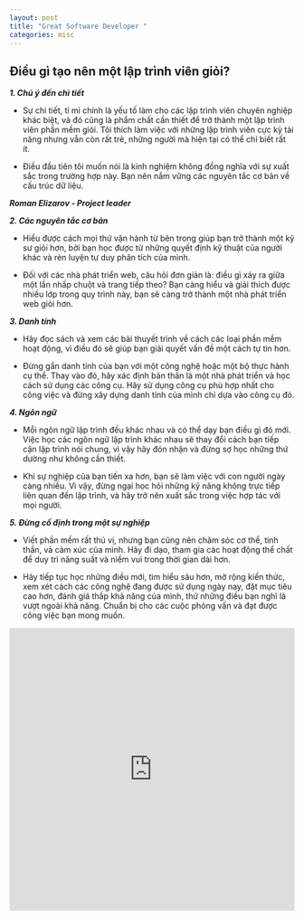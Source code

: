 ```yaml
---
layout: post
title: "Great Software Developer "
categories: misc
---
```


## Điều gì tạo nên một lập trình viên giỏi?

**_1. Chú ý đến chi tiết_**

- Sự chi tiết, tỉ mỉ chính là yếu tố làm cho các lập trình viên chuyên nghiệp khác biệt, và đó cũng là phẩm chất cần thiết để trở thành một lập trình viên phần mềm giỏi. Tôi thích làm việc với những lập trình viên cực kỳ tài năng nhưng vẫn còn rất trẻ, những người mà hiện tại có thể chỉ biết rất ít.

- Điều đầu tiên tôi muốn nói là kinh nghiệm không đồng nghĩa với sự xuất sắc trong trường hợp này. Bạn nên nắm vững các nguyên tắc cơ bản về cấu trúc dữ liệu.

**_Roman Elizarov - Project leader_**

**_2. Các nguyên tắc cơ bản_**

- Hiểu được cách mọi thứ vận hành từ bên trong giúp bạn trở thành một kỹ sư giỏi hơn, bởi bạn học được từ những quyết định kỹ thuật của người khác và rèn luyện tư duy phân tích của mình.

- Đối với các nhà phát triển web, câu hỏi đơn giản là: điều gì xảy ra giữa một lần nhấp chuột và trang tiếp theo? Bạn càng hiểu và giải thích được nhiều lớp trong quy trình này, bạn sẽ càng trở thành một nhà phát triển web giỏi hơn.

**_3. Danh tính_**

- Hãy đọc sách và xem các bài thuyết trình về cách các loại phần mềm hoạt động, vì điều đó sẽ giúp bạn giải quyết vấn đề một cách tự tin hơn.

- Đừng gắn danh tính của bạn với một công nghệ hoặc một bộ thực hành cụ thể. Thay vào đó, hãy xác định bản thân là một nhà phát triển và học cách sử dụng các công cụ. Hãy sử dụng công cụ phù hợp nhất cho công việc và đừng xây dựng danh tính của mình chỉ dựa vào công cụ đó.

**_4. Ngôn ngữ_**

- Mỗi ngôn ngữ lập trình đều khác nhau và có thể dạy bạn điều gì đó mới. Việc học các ngôn ngữ lập trình khác nhau sẽ thay đổi cách bạn tiếp cận lập trình nói chung, vì vậy hãy đón nhận và đừng sợ học những thứ dường như không cần thiết.

- Khi sự nghiệp của bạn tiến xa hơn, bạn sẽ làm việc với con người ngày càng nhiều. Vì vậy, đừng ngại học hỏi những kỹ năng không trực tiếp liên quan đến lập trình, và hãy trở nên xuất sắc trong việc hợp tác với mọi người.

**_5. Đừng cố định trong một sự nghiệp_**

- Viết phần mềm rất thú vị, nhưng bạn cũng nên chăm sóc cơ thể, tinh thần, và cảm xúc của mình. Hãy đi dạo, tham gia các hoạt động thể chất để duy trì năng suất và niềm vui trong thời gian dài hơn.

- Hãy tiếp tục học những điều mới, tìm hiểu sâu hơn, mở rộng kiến thức, xem xét cách các công nghệ đang được sử dụng ngày nay, đặt mục tiêu cao hơn, đánh giá thấp khả năng của mình, thử những điều bạn nghĩ là vượt ngoài khả năng. Chuẩn bị cho các cuộc phỏng vấn và đạt được công việc bạn mong muốn.

<iframe style="width: 100%; min-height: 500px;" src="https://www.youtube.com/embed/suATPK45sjk" title="How to Become a Great Software Developer — Best Advice from Top-Notch Engineers" frameborder="0" allow="accelerometer; autoplay; clipboard-write; encrypted-media; gyroscope; picture-in-picture; web-share" referrerpolicy="strict-origin-when-cross-origin" allowfullscreen></iframe>
